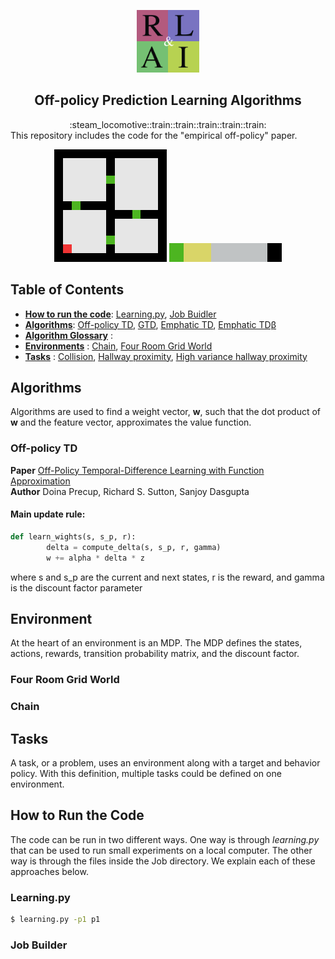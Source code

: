 <p align="center">
    <img width="100" src="/Assets/rlai.png" />
</p>

<h2 align=center>Off-policy Prediction Learning Algorithms</h2>
<div align="center">
  :steam_locomotive::train::train::train::train::train:
</div>
This repository includes the code for the "empirical off-policy" paper.


<p align="center">
    <img src="/Assets/fourRoomGridWorld.gif" />
    <img src="/Assets/chain.gif" />
</p>

## Table of Contents
- **[How to run the code](#how-to-run)**: [Learning.py](#learning.py), [Job Buidler](#job_builder)
- **[Algorithms](#algorithms)**: [Off-policy TD](#td), [GTD](#gtd), [Emphatic TD](#ETD), [Emphatic TDβ](#ETDB)
- **[Algorithm Glossary](#glossary)** :
- **[Environments](#environment)** :  [Chain](#chain), [Four Room Grid World](#four_room_grid_world)
- **[Tasks](#tasks)** : [Collision](#collision), [Hallway proximity](#hallway_proximity), 
  [High variance hallway proximity](#highvar_hallway_proximity)




<a name='algorithms'></a>
## Algorithms
Algorithms are used to find a weight vector, **w**, such that the dot product of **w** and the feature vector, 
approximates the value function. 

<a name='td'></a>

### Off-policy TD

**Paper** [Off-Policy Temporal-Difference Learning with Function Approximation](https://www.cs.mcgill.ca/~dprecup/publications/PSD-01.pdf)<br>
**Author** Doina Precup, Richard S. Sutton, Sanjoy Dasgupta<br>

#### Main update rule:
```python
def learn_wights(s, s_p, r):
        delta = compute_delta(s, s_p, r, gamma)
        w += alpha * delta * z
```
where s and s_p are the current and next states, r is the reward, and gamma is the discount factor parameter



<a name='environment'></a>
## Environment
At the heart of an environment is an MDP.
The MDP defines the states, actions, rewards, transition probability matrix, and the discount factor.

<a name="four_room_grid_world"></a>

### Four Room Grid World

<a name="four_room_grid_world"></a>

### Chain

<a name='tasks'></a>
## Tasks
A task, or a problem, uses an environment along with a target and behavior policy.
With this definition, multiple tasks could be defined on one environment.

<a name='how-to-run'></a>
## How to Run the Code

The code can be run in two different ways.
One way is through *learning.py* that can be used to run small experiments on a local computer.
The other way is through the files inside the Job directory. 
We explain each of these approaches below.

<a name="learning.py"></a>
### Learning.py
```sh
$ learning.py -p1 p1
```

<a name="job_builder"></a>
### Job Builder


